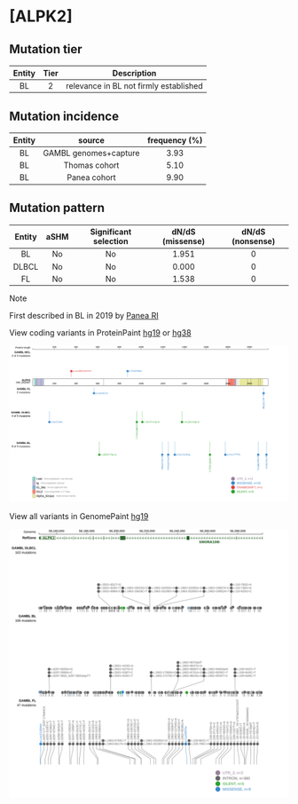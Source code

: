 # [ALPK2]

## Mutation tier

|Entity|Tier|Description                           |
|:------:|:----:|--------------------------------------|
|BL    |2   |relevance in BL not firmly established|
## Mutation incidence

|Entity|source               |frequency (%)|
|:------:|:---------------------:|:-------------:|
|BL    |GAMBL genomes+capture|3.93         |
|BL    |Thomas cohort        |5.10         |
|BL    |Panea cohort         |9.90         |

## Mutation pattern

|Entity|aSHM|Significant selection|dN/dS (missense)|dN/dS (nonsense)|
|:------:|:----:|:---------------------:|:----------------:|:----------------:|
|BL    |No  |No                   |1.951           |0               |
|DLBCL |No  |No                   |0.000           |0               |
|FL    |No  |No                   |1.538           |0               |


> [!NOTE]
> First described in BL in 2019 by [Panea RI](https://pubmed.ncbi.nlm.nih.gov/31558468)

View coding variants in ProteinPaint [hg19](https://www.bcgsc.ca/downloads/morinlab/GAMBL/test/genes/ALPK2_protein.html)  or [hg38](https://www.bcgsc.ca/downloads/morinlab/GAMBL/test/genes/ALPK2_protein_hg38.html)

![image](images/proteinpaint/ALPK2_NM_052947.svg)

View all variants in GenomePaint [hg19](https://www.bcgsc.ca/downloads/morinlab/GAMBL/test/genes/ALPK2.html)

![image](images/proteinpaint/ALPK2.svg)
